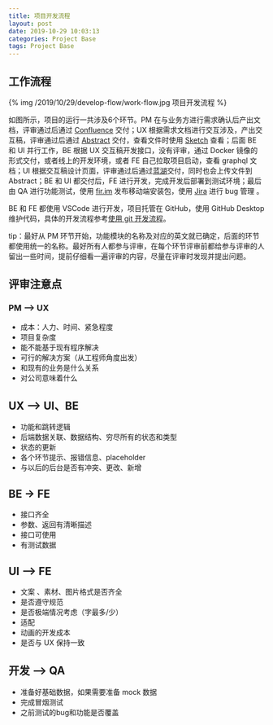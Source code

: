 ```yaml
---
title: 项目开发流程
layout: post
date: 2019-10-29 10:03:13
categories: Project Base
tags: Project Base
---
```


## 工作流程

{% img /2019/10/29/develop-flow/work-flow.jpg 项目开发流程 %}

如图所示，项目的运行一共涉及6个环节。PM 在与业务方进行需求确认后产出文档，评审通过后通过 [Confluence](https://www.atlassian.com/software/confluence) 交付；UX 根据需求文档进行交互涉及，产出交互稿，评审通过后通过 [Abstract](https://www.abstract.com/) 交付，查看文件时使用 [Sketch](https://www.sketch.com/) 查看；后面 BE 和 UI 并行工作，BE 根据 UX 交互稿开发接口，没有评审，通过 Docker 镜像的形式交付，或者线上的开发环境，或者 FE 自己拉取项目启动，查看 graphql 文档；UI 根据交互稿设计页面，评审通过后通过[蓝湖](https://lanhuapp.com/web/#/item)交付，同时也会上传文件到 Abstract；BE 和 UI 都交付后，FE 进行开发，完成开发后部署到测试环境；最后由 QA 进行功能测试，使用 [fir.im](https://fir.im/) 发布移动端安装包，使用 [Jira](https://www.atlassian.com/software/jira) 进行 bug 管理 。

BE 和 FE 都使用 VSCode 进行开发，项目托管在 GitHub，使用 GitHub Desktop 维护代码，具体的开发流程参考[使用 git 开发流程](/2019/11/12/git-workflow/)。

tip：最好从 PM 环节开始，功能模块的名称及对应的英文就已确定，后面的环节都使用统一的名称。最好所有人都参与评审，在每个环节评审前都给参与评审的人留出一些时间，提前仔细看一遍评审的内容，尽量在评审时发现并提出问题。

## 评审注意点

### PM —> UX

- 成本：人力、时间、紧急程度
- 项目复杂度
- 能不能基于现有程序解决
- 可行的解决方案（从工程师角度出发）
- 和现有的业务是什么关系
- 对公司意味着什么

## UX —> UI、BE

- 功能和跳转逻辑
- 后端数据关联、数据结构、穷尽所有的状态和类型
- 状态的更新
- 各个环节提示、报错信息、placeholder
- 与以后的后台是否有冲突、更改、新增

## BE -> FE

- 接口齐全
- 参数、返回有清晰描述
- 接口可使用
- 有测试数据

## UI —> FE

- 文案 、素材、图片格式是否齐全
- 是否遵守规范
- 是否极端情况考虑（字最多/少）
- 适配
- 动画的开发成本
- 是否与 UX 保持一致

## 开发 —> QA

- 准备好基础数据，如果需要准备 mock 数据
- 完成冒烟测试
- 之前测试的bug和功能是否覆盖
